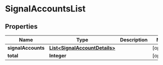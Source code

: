 
# SignalAccountsList

## Properties
Name | Type | Description | Notes
------------ | ------------- | ------------- | -------------
**signalAccounts** | [**List&lt;SignalAccountDetails&gt;**](SignalAccountDetails.md) |  |  [optional]
**total** | **Integer** |  |  [optional]



